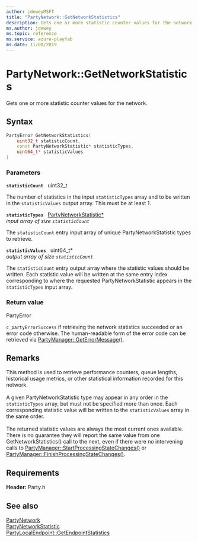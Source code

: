 ```yaml
---
author: jdeweyMSFT
title: "PartyNetwork::GetNetworkStatistics"
description: Gets one or more statistic counter values for the network.
ms.author: jdewey
ms.topic: reference
ms.service: azure-playfab
ms.date: 11/08/2019
---
```


# PartyNetwork::GetNetworkStatistics  

Gets one or more statistic counter values for the network.  

## Syntax  
  
```cpp
PartyError GetNetworkStatistics(  
    uint32_t statisticCount,  
    const PartyNetworkStatistic* statisticTypes,  
    uint64_t* statisticValues  
)  
```  
  
### Parameters  
  
**`statisticCount`** &nbsp; uint32_t  
  
The number of statistics in the input `statisticTypes` array and to be written in the `statisticValues` output array. This must be at least 1.  
  
**`statisticTypes`** &nbsp; [PartyNetworkStatistic*](../../../enums/partynetworkstatistic.md)  
*input array of size `statisticCount`*  
  
The `statisticCount` entry input array of unique PartyNetworkStatistic types to retrieve.  
  
**`statisticValues`** &nbsp; uint64_t*  
*output array of size `statisticCount`*  
  
The `statisticCount` entry output array where the statistic values should be written. Each statistic value will be written at the same entry index corresponding to where the requested PartyNetworkStatistic appears in the `statisticTypes` input array.  
  
  
### Return value  
PartyError
  
```c_partyErrorSuccess``` if retrieving the network statistics succeeded or an error code otherwise. The human-readable form of the error code can be retrieved via [PartyManager::GetErrorMessage()](../../PartyManager/methods/partymanager_geterrormessage.md).
  
## Remarks  
  
This method is used to retrieve performance counters, queue lengths, historical usage metrics, or other statistical information recorded for this network. <br /><br /> A given PartyNetworkStatistic type may appear in any order in the `statisticTypes` array, but must not be specified more than once. Each corresponding statistic value will be written to the `statisticValues` array in the same order.   <br /><br /> The returned statistic values are always the most current ones available. There is no guarantee they will report the same value from one GetNetworkStatistics() call to the next, even if there were no intervening calls to [PartyManager::StartProcessingStateChanges()](../../PartyManager/methods/partymanager_startprocessingstatechanges.md) or [PartyManager::FinishProcessingStateChanges()](../../PartyManager/methods/partymanager_finishprocessingstatechanges.md).
  
## Requirements  
  
**Header:** Party.h
  
## See also  
[PartyNetwork](../partynetwork.md)  
[PartyNetworkStatistic](../../../enums/partynetworkstatistic.md)  
[PartyLocalEndpoint::GetEndpointStatistics](../../PartyLocalEndpoint/methods/partylocalendpoint_getendpointstatistics.md)
  
  
